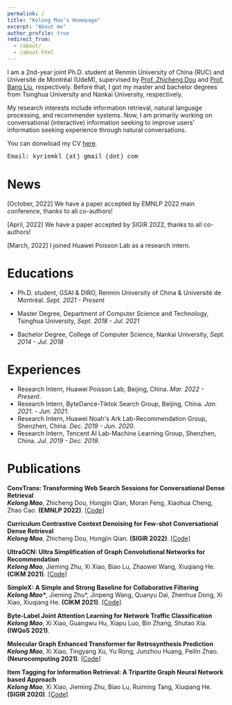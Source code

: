 ```yaml
---
permalink: /
title: "Kelong Mao's Homepage"
excerpt: "About me"
author_profile: true
redirect_from: 
  - /about/
  - /about.html
---
```

I am a 2nd-year joint Ph.D. student at Renmin University of China (RUC) and Université de Montréal (UdeM), supervised by [Prof. Zhicheng Dou](http://playbigdata.ruc.edu.cn/dou/) and [Prof. Bang Liu](https://www-labs.iro.umontreal.ca/~liubang/), respectively.
Before that, I got my master and bachelor degrees from Tsinghua University and Nankai University, respectively.

My research interests include information retrieval, natural language processing, and recommender systems.
Now, I am primarily working on conversational (interactive) information seeking to improve users' information seeking experience through natural conversations.

You can donwload my CV [here](https://drive.google.com/file/d/1D_v4JGLXdktvoX3Fr4E36TtqtoTxN6JJ/view?usp=sharing).

<font face="Courier New">Email: kyriemkl (at) gmail (dot) com</font>
<br>

News
======

[October, 2022] We have a paper accepted by EMNLP 2022 main conference, thanks to all co-authors!

[April, 2022] We have a paper accepted by SIGIR 2022, thanks to all co-authors!

[March, 2022] I joined Huawei Poisson Lab as a research intern.



Educations
======
- Ph.D. student, GSAI & DIRO, Renmin University of China & Université de Montréal. *Sept. 2021 - Present* <br>

- Master Degree, Department of Computer Science and Technology, Tsinghua University, *Sept. 2018 - Jul. 2021* <br>

- Bachelor Degree, College of Computer Science, Nankai University, *Sept. 2014 - Jul. 2018* <br>



Experiences
======
* Research Intern, Huawei Poisson Lab, Beijing, China. *Mar. 2022 - Present*. 
* Research Intern, ByteDance-Tiktok Search Group, Beijing, China. *Jan. 2021. - Jun. 2021*. 
* Research Intern, Huawei Noah's Ark Lab-Recommendation Group, Shenzhen, China. *Dec. 2019 - Jun. 2020*. 
* Research Intern, Tencent AI Lab-Machine Learning Group, Shenzhen, China. *Jul. 2019 - Dec. 2019*.




Publications
======

**ConvTrans: Transforming Web Search Sessions for Conversational Dense Retrieval**<br>
***Kelong Mao***, Zhicheng Dou, Hongjin Qian, Moran Feng, Xiaohua Cheng, Zhao Cao. **(EMNLP 2022)**.
[[Code]](https://github.com/kyriemao/ConvTrans)

**Curriculum Contrastive Context Denoising for Few-shot Conversational Dense Retrieval**<br>
***Kelong Mao***, Zhicheng Dou, Hongjin Qian. **(SIGIR 2022)**.
[[Code]](https://github.com/kyriemao/COTED)

**UltraGCN: Ultra Simplification of Graph Convolutional Networks for Recommendation**<br>
***Kelong Mao***, Jieming Zhu, Xi Xiao, Biao Lu, Zhaowei Wang, Xiuqiang He. **(CIKM 2021)**.
[[Code]](https://github.com/xue-pai/UltraGCN)

**SimpleX: A Simple and Strong Baseline for Collaborative Filtering**<br>
***Kelong Mao\****, Jieming Zhu*, Jinpeng Wang, Quanyu Dai, Zhenhua Dong, Xi Xiao, Xiuqiang He. **(CIKM 2021)**.
[[Code]](https://github.com/openbenchmark/BARS/tree/master/candidate_matching)


**Byte-Label Joint Attention Learning for Network Traffic Classification**<br>
***Kelong Mao***, Xi Xiao, Guangwu Hu, Xiapu Luo, Bin Zhang, Shutao Xia. **(IWQoS 2021)**.


**Molecular Graph Enhanced Transformer for Retrosynthesis Prediction**<br>
***Kelong Mao***, Xi Xiao, Tingyang Xu, Yu Rong, Junzhou Huang, Peilin Zhao. **(Neurocomputing 2021)**.
[[Code]](https://github.com/kyriemao/MGET)


**Item Tagging for Information Retrieval: A Tripartite Graph Neural Network based Approach**<br>
***Kelong Mao***, Xi Xiao, Jieming Zhu, Biao Lu, Ruiming Tang, Xiuqiang He. **(SIGIR 2020)**.
[[Code]](https://github.com/kyriemao/TagGNN-SIGIR)

